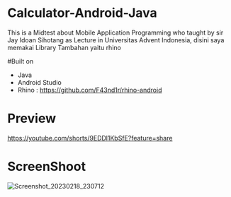 # Calculator-Android-Java
This is a Midtest about Mobile Application Programming who
taught by sir Jay Idoan Sihotang as Lecture in Universitas Advent Indonesia, disini saya memakai Library Tambahan yaitu rhino

#Built on
- Java
- Android Studio
- Rhino : https://github.com/F43nd1r/rhino-android

# Preview 
https://youtube.com/shorts/9EDDl1KbSfE?feature=share

# ScreenShoot
![Screenshot_20230218_230712](https://user-images.githubusercontent.com/74284209/219876887-bf60fae6-8f4d-40ad-8003-6d33e81407a4.png)
